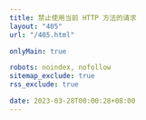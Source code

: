 ```yaml
---
title: 禁止使用当前 HTTP 方法的请求
layout: "405"
url: "/405.html"

onlyMain: true

robots: noindex, nofollow
sitemap_exclude: true
rss_exclude: true

date: 2023-03-28T00:00:28+08:00
---
```

